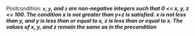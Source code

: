 Postcondition: ***`x`, `y`, and `z` are non-negative integers such that 0 <= x, y, z <= 100. The condition x is not greater than y+z is satisfied. x is not less than y, and y is less than or equal to x, z is less than or equal to x. The values of x, y, and z remain the same as in the precondition***